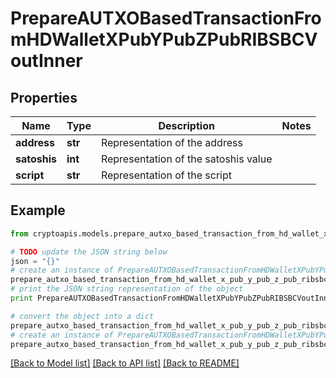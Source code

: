 # PrepareAUTXOBasedTransactionFromHDWalletXPubYPubZPubRIBSBCVoutInner


## Properties
Name | Type | Description | Notes
------------ | ------------- | ------------- | -------------
**address** | **str** | Representation of the address | 
**satoshis** | **int** | Representation of the satoshis value | 
**script** | **str** | Representation of the script | 

## Example

```python
from cryptoapis.models.prepare_autxo_based_transaction_from_hd_wallet_x_pub_y_pub_z_pub_ribsbc_vout_inner import PrepareAUTXOBasedTransactionFromHDWalletXPubYPubZPubRIBSBCVoutInner

# TODO update the JSON string below
json = "{}"
# create an instance of PrepareAUTXOBasedTransactionFromHDWalletXPubYPubZPubRIBSBCVoutInner from a JSON string
prepare_autxo_based_transaction_from_hd_wallet_x_pub_y_pub_z_pub_ribsbc_vout_inner_instance = PrepareAUTXOBasedTransactionFromHDWalletXPubYPubZPubRIBSBCVoutInner.from_json(json)
# print the JSON string representation of the object
print PrepareAUTXOBasedTransactionFromHDWalletXPubYPubZPubRIBSBCVoutInner.to_json()

# convert the object into a dict
prepare_autxo_based_transaction_from_hd_wallet_x_pub_y_pub_z_pub_ribsbc_vout_inner_dict = prepare_autxo_based_transaction_from_hd_wallet_x_pub_y_pub_z_pub_ribsbc_vout_inner_instance.to_dict()
# create an instance of PrepareAUTXOBasedTransactionFromHDWalletXPubYPubZPubRIBSBCVoutInner from a dict
prepare_autxo_based_transaction_from_hd_wallet_x_pub_y_pub_z_pub_ribsbc_vout_inner_form_dict = prepare_autxo_based_transaction_from_hd_wallet_x_pub_y_pub_z_pub_ribsbc_vout_inner.from_dict(prepare_autxo_based_transaction_from_hd_wallet_x_pub_y_pub_z_pub_ribsbc_vout_inner_dict)
```
[[Back to Model list]](../README.md#documentation-for-models) [[Back to API list]](../README.md#documentation-for-api-endpoints) [[Back to README]](../README.md)


